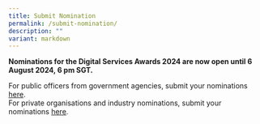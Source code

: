 ```yaml
---
title: Submit Nomination
permalink: /submit-nomination/
description: ""
variant: markdown
---
```

<p><strong>Nominations for the Digital Services Awards 2024 are now open until 6 August 2024, 6 pm SGT.</strong></p>
<p>For public officers from government agencies, submit your nominations <a href="https://go.gov.sg/dsa2024-gov">here</a>. <br>For private organisations and industry nominations, submit your nominations <a href="https://go.gov.sg/dsa2024-industry">here</a>.</p>